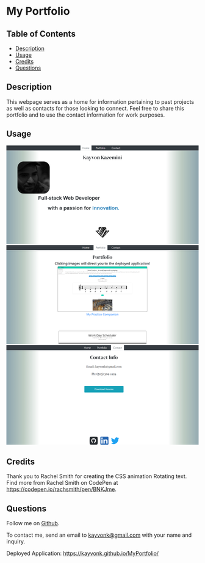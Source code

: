 # My Portfolio 

## Table of Contents
* [Description](#description)
* [Usage](#usage)
* [Credits](#credits)
* [Questions](#questions)

## Description
This webpage serves as a home for information pertaining to past projects as well as contacts for those looking to connect. Feel free to share this portfolio and to use the contact information for work purposes.

## Usage

![HomePage1Thumbnail](./assets/homePage1Thumbnail.PNG)
![PortfolioThumbnail](./assets/portfolioPageThumbnail.PNG)
![ContactThumbnail](./assets/contactPageThumbnail.PNG)

## Credits
Thank you to Rachel Smith for creating the CSS animation Rotating text.
Find more from Rachel Smith on CodePen at https://codepen.io/rachsmith/pen/BNKJme.

## Questions
Follow me on [Github](https://github.com/Kayvonk).

To contact me, send an email to kayvonk@gmail.com with your name and inquiry.


Deployed Application: https://kayvonk.github.io/MyPortfolio/
